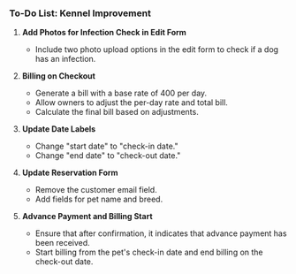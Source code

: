 ### To-Do List: Kennel Improvement

1. **Add Photos for Infection Check in Edit Form**
   - Include two photo upload options in the edit form to check if a dog has an infection.

2. **Billing on Checkout**
   - Generate a bill with a base rate of 400 per day.
   - Allow owners to adjust the per-day rate and total bill.
   - Calculate the final bill based on adjustments.

3. **Update Date Labels**
   - Change "start date" to "check-in date."
   - Change "end date" to "check-out date."

4. **Update Reservation Form**
   - Remove the customer email field.
   - Add fields for pet name and breed.

5. **Advance Payment and Billing Start**
   - Ensure that after confirmation, it indicates that advance payment has been received.
   - Start billing from the pet's check-in date and end billing on the check-out date.
